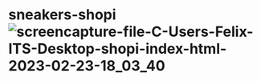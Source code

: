 # sneakers-shopi![screencapture-file-C-Users-Felix-ITS-Desktop-shopi-index-html-2023-02-23-18_03_40](https://user-images.githubusercontent.com/121026028/220906985-37425e2d-9b4e-4d7a-8280-8256d6f853b8.png)
